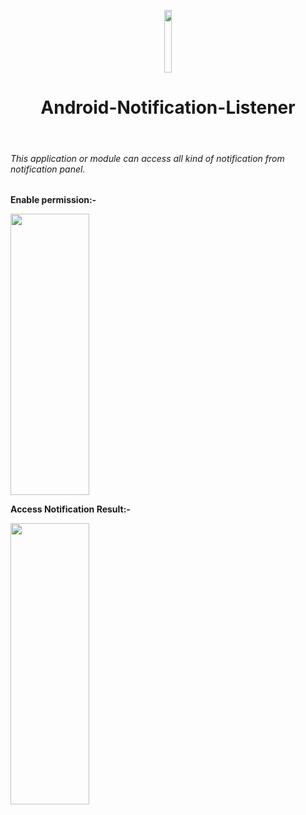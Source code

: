 <p align="center">
  <img src="https://github.com/Suvam-Dawn/Android-Notification-Listener/blob/master/app/src/main/res/drawable/notification.png"width="15%;" height="100px;"/><br/>
   <b><h1 align="center">Android-Notification-Listener</h1><br/><h6>This application or module can access all kind of notification from notification panel.</h6></b>
</p>
<p><b>Enable permission:- </b></p>
<img src="https://github.com/Suvam-Dawn/Android-Notification-Listener/blob/master/image/Notification%20Access%20Settings.jpeg" width="50%;" height="450px;"/><br/>
<p><b>Access Notification Result:- </b></p>
<img src="https://github.com/Suvam-Dawn/Android-Notification-Listener/blob/master/image/UI.jpeg" width="50%;" height="450px;"/><br/>
